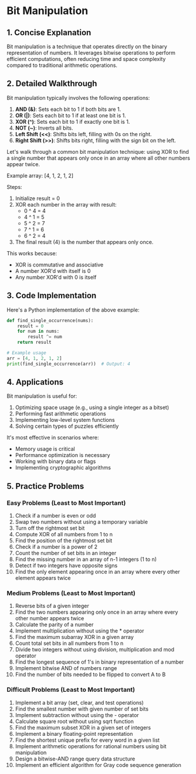 # Bit Manipulation

## 1. Concise Explanation

Bit manipulation is a technique that operates directly on the binary representation of numbers. It leverages bitwise operations to perform efficient computations, often reducing time and space complexity compared to traditional arithmetic operations.

## 2. Detailed Walkthrough

Bit manipulation typically involves the following operations:

1. **AND (&)**: Sets each bit to 1 if both bits are 1.
2. **OR (|)**: Sets each bit to 1 if at least one bit is 1.
3. **XOR (^)**: Sets each bit to 1 if exactly one bit is 1.
4. **NOT (~)**: Inverts all bits.
5. **Left Shift (<<)**: Shifts bits left, filling with 0s on the right.
6. **Right Shift (>>)**: Shifts bits right, filling with the sign bit on the left.

Let's walk through a common bit manipulation technique: using XOR to find a single number that appears only once in an array where all other numbers appear twice.

Example array: [4, 1, 2, 1, 2]

Steps:
1. Initialize result = 0
2. XOR each number in the array with result:
   - 0 ^ 4 = 4
   - 4 ^ 1 = 5
   - 5 ^ 2 = 7
   - 7 ^ 1 = 6
   - 6 ^ 2 = 4
3. The final result (4) is the number that appears only once.

This works because:
- XOR is commutative and associative
- A number XOR'd with itself is 0
- Any number XOR'd with 0 is itself

## 3. Code Implementation

Here's a Python implementation of the above example:

```python
def find_single_occurrence(nums):
    result = 0
    for num in nums:
        result ^= num
    return result

# Example usage
arr = [4, 1, 2, 1, 2]
print(find_single_occurrence(arr))  # Output: 4
```

## 4. Applications

Bit manipulation is useful for:

1. Optimizing space usage (e.g., using a single integer as a bitset)
2. Performing fast arithmetic operations
3. Implementing low-level system functions
4. Solving certain types of puzzles efficiently

It's most effective in scenarios where:
- Memory usage is critical
- Performance optimization is necessary
- Working with binary data or flags
- Implementing cryptographic algorithms

## 5. Practice Problems

### Easy Problems (Least to Most Important)

1. Check if a number is even or odd
2. Swap two numbers without using a temporary variable
3. Turn off the rightmost set bit
4. Compute XOR of all numbers from 1 to n
5. Find the position of the rightmost set bit
6. Check if a number is a power of 2
7. Count the number of set bits in an integer
8. Find the missing number in an array of n-1 integers (1 to n)
9. Detect if two integers have opposite signs
10. Find the only element appearing once in an array where every other element appears twice

### Medium Problems (Least to Most Important)

1. Reverse bits of a given integer
2. Find the two numbers appearing only once in an array where every other number appears twice
3. Calculate the parity of a number
4. Implement multiplication without using the * operator
5. Find the maximum subarray XOR in a given array
6. Count total set bits in all numbers from 1 to n
7. Divide two integers without using division, multiplication and mod operator
8. Find the longest sequence of 1's in binary representation of a number
9. Implement bitwise AND of numbers range
10. Find the number of bits needed to be flipped to convert A to B

### Difficult Problems (Least to Most Important)

1. Implement a bit array (set, clear, and test operations)
2. Find the smallest number with given number of set bits
3. Implement subtraction without using the - operator
4. Calculate square root without using sqrt function
5. Find the maximum subset XOR in a given set of integers
6. Implement a binary floating-point representation
7. Find the shortest unique prefix for every word in a given list
8. Implement arithmetic operations for rational numbers using bit manipulation
9. Design a bitwise-AND range query data structure
10. Implement an efficient algorithm for Gray code sequence generation
